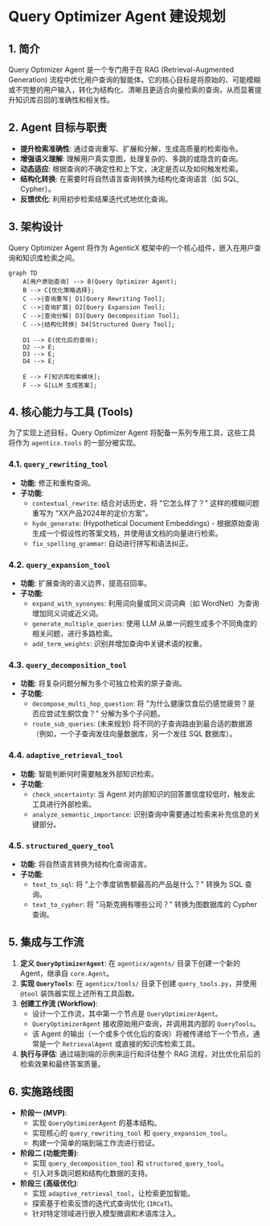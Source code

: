 # Query Optimizer Agent 建设规划

## 1. 简介

Query Optimizer Agent 是一个专门用于在 RAG (Retrieval-Augmented Generation) 流程中优化用户查询的智能体。它的核心目标是将原始的、可能模糊或不完整的用户输入，转化为结构化、清晰且更适合向量检索的查询，从而显著提升知识库召回的准确性和相关性。

## 2. Agent 目标与职责

*   **提升检索准确性**: 通过查询重写、扩展和分解，生成高质量的检索指令。
*   **增强语义理解**: 理解用户真实意图，处理复杂的、多跳的或隐含的查询。
*   **动态适应**: 根据查询的不确定性和上下文，决定是否以及如何触发检索。
*   **结构化转换**: 在需要时将自然语言查询转换为结构化查询语言（如 SQL, Cypher）。
*   **反馈优化**: 利用初步检索结果迭代式地优化查询。

## 3. 架构设计

Query Optimizer Agent 将作为 AgenticX 框架中的一个核心组件，嵌入在用户查询和知识库检索之间。

```mermaid
graph TD
    A[用户原始查询] --> B(Query Optimizer Agent);
    B --> C{优化策略选择};
    C -->|查询重写| D1[Query Rewriting Tool];
    C -->|查询扩展| D2[Query Expansion Tool];
    C -->|查询分解| D3[Query Decomposition Tool];
    C -->|结构化转换| D4[Structured Query Tool];

    D1 --> E(优化后的查询);
    D2 --> E;
    D3 --> E;
    D4 --> E;

    E --> F[知识库检索模块];
    F --> G[LLM 生成答案];
```

## 4. 核心能力与工具 (Tools)

为了实现上述目标，Query Optimizer Agent 将配备一系列专用工具，这些工具将作为 `agenticx.tools` 的一部分被实现。

### 4.1. `query_rewriting_tool`

*   **功能**: 修正和重构查询。
*   **子功能**:
    *   `contextual_rewrite`: 结合对话历史，将 "它怎么样了？" 这样的模糊问题重写为 "XX产品2024年的定价方案"。
    *   `hyde_generate`: (Hypothetical Document Embeddings) - 根据原始查询生成一个假设性的答案文档，并使用该文档的向量进行检索。
    *   `fix_spelling_grammar`: 自动进行拼写和语法纠正。

### 4.2. `query_expansion_tool`

*   **功能**: 扩展查询的语义边界，提高召回率。
*   **子功能**:
    *   `expand_with_synonyms`: 利用词向量或同义词词典（如 WordNet）为查询增加同义词或近义词。
    *   `generate_multiple_queries`: 使用 LLM 从单一问题生成多个不同角度的相关问题，进行多路检索。
    *   `add_term_weights`: 识别并增加查询中关键术语的权重。

### 4.3. `query_decomposition_tool`

*   **功能**: 将复杂问题分解为多个可独立检索的原子查询。
*   **子功能**:
    *   `decompose_multi_hop_question`: 将 "为什么健康饮食后仍感觉疲劳？是否应尝试生酮饮食？" 分解为多个子问题。
    *   `route_sub_queries`: (未来规划) 将不同的子查询路由到最合适的数据源（例如，一个子查询发往向量数据库，另一个发往 SQL 数据库）。

### 4.4. `adaptive_retrieval_tool`

*   **功能**: 智能判断何时需要触发外部知识检索。
*   **子功能**:
    *   `check_uncertainty`: 当 Agent 对内部知识的回答置信度较低时，触发此工具进行外部检索。
    *   `analyze_semantic_importance`: 识别查询中需要通过检索来补充信息的关键部分。

### 4.5. `structured_query_tool`

*   **功能**: 将自然语言转换为结构化查询语言。
*   **子功能**:
    *   `text_to_sql`: 将 "上个季度销售额最高的产品是什么？" 转换为 SQL 查询。
    *   `text_to_cypher`: 将 "马斯克拥有哪些公司？" 转换为图数据库的 Cypher 查询。

## 5. 集成与工作流

1.  **定义 `QueryOptimizerAgent`**: 在 `agenticx/agents/` 目录下创建一个新的 Agent，继承自 `core.Agent`。
2.  **实现 `QueryTools`**: 在 `agenticx/tools/` 目录下创建 `query_tools.py`，并使用 `@tool` 装饰器实现上述所有工具函数。
3.  **创建工作流 (Workflow)**:
    *   设计一个工作流，其中第一个节点是 `QueryOptimizerAgent`。
    *   `QueryOptimizerAgent` 接收原始用户查询，并调用其内部的 `QueryTools`。
    *   该 Agent 的输出（一个或多个优化后的查询）将被传递给下一个节点，通常是一个 `RetrievalAgent` 或直接的知识库检索工具。
4.  **执行与评估**: 通过端到端的示例来运行和评估整个 RAG 流程，对比优化前后的检索效果和最终答案质量。

## 6. 实施路线图

*   **阶段一 (MVP)**:
    *   实现 `QueryOptimizerAgent` 的基本结构。
    *   实现核心的 `query_rewriting_tool` 和 `query_expansion_tool`。
    *   构建一个简单的端到端工作流进行验证。
*   **阶段二 (功能完善)**:
    *   实现 `query_decomposition_tool` 和 `structured_query_tool`。
    *   引入对多跳问题和结构化数据的支持。
*   **阶段三 (高级优化)**:
    *   实现 `adaptive_retrieval_tool`，让检索更加智能。
    *   探索基于检索反馈的迭代式查询优化 (`IRCoT`)。
    *   针对特定领域进行嵌入模型微调和术语库注入。